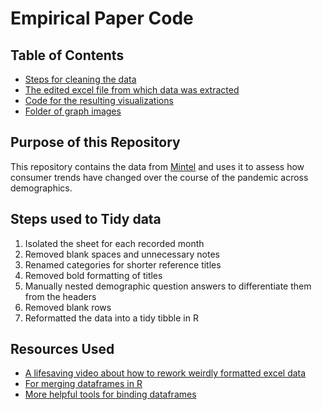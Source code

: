 # Empirical Paper Code

## Table of Contents

- [Steps for cleaning the data](https://github.com/alabellehahn/40233-Empirical-Paper/blob/main/Cleaning%20the%20data.Rmd)
- [The edited excel file from which data was extracted](https://github.com/alabellehahn/40233-Empirical-Paper/blob/main/Cuisine%20Tracker%20Data_Edited.xlsx)
- [Code for the resulting visualizations](https://github.com/alabellehahn/40233-Empirical-Paper/blob/main/Exploratory%20Data%20Visualizations.Rmd)
- [Folder of graph images](https://github.com/alabellehahn/40233-Empirical-Paper/tree/main/Exploratory-Data-Visualizations_files/figure-gfm)

## Purpose of this Repository

This repository contains the data from [Mintel](https://reports-mintel-com.proxy.uchicago.edu/display/1044545/?fromSearch=%3Ffilters.category%3D118%26last_filter%3Dcategory) and uses it to assess how consumer trends have changed over the course of the pandemic across demographics.

## Steps used to Tidy data
1) Isolated the sheet for each recorded month
2) Removed blank spaces and unnecessary notes
3) Renamed categories for shorter reference titles
4) Removed bold formatting of titles
5) Manually nested demographic question answers to differentiate them from the headers
6) Removed blank rows
7) Reformatted the data into a tidy tibble in R


## Resources Used 

- [A lifesaving video about how to rework weirdly formatted excel data](https://www.youtube.com/watch?v=ShWxAqnY2YE)
- [For merging dataframes in R](https://r-lang.com/how-to-combine-two-data-frames-in-r/)
- [More helpful tools for binding dataframes](https://r-lang.com/rbind-in-r/)

